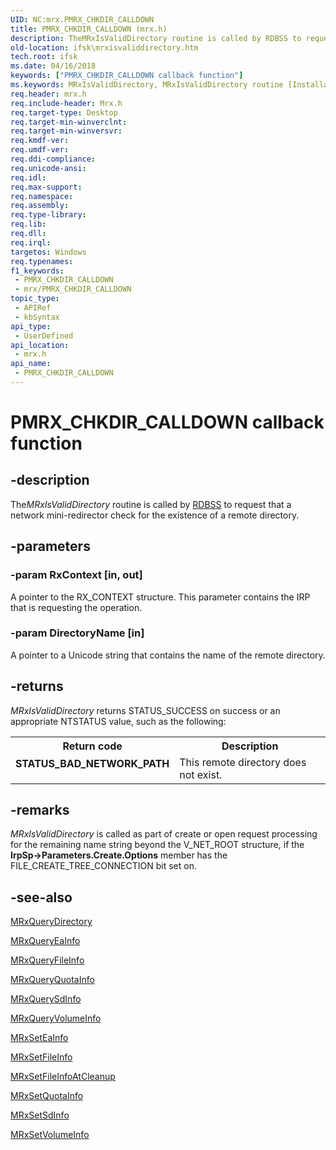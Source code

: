 ```yaml
---
UID: NC:mrx.PMRX_CHKDIR_CALLDOWN
title: PMRX_CHKDIR_CALLDOWN (mrx.h)
description: TheMRxIsValidDirectory routine is called by RDBSS to request that a network mini-redirector check for the existence of a remote directory.
old-location: ifsk\mrxisvaliddirectory.htm
tech.root: ifsk
ms.date: 04/16/2018
keywords: ["PMRX_CHKDIR_CALLDOWN callback function"]
ms.keywords: MRxIsValidDirectory, MRxIsValidDirectory routine [Installable File System Drivers], PMRX_CHKDIR_CALLDOWN, ifsk.mrxisvaliddirectory, mrx/MRxIsValidDirectory, mrxref_85038658-4d92-4a54-99f1-082fbc61224d.xml
req.header: mrx.h
req.include-header: Mrx.h
req.target-type: Desktop
req.target-min-winverclnt: 
req.target-min-winversvr: 
req.kmdf-ver: 
req.umdf-ver: 
req.ddi-compliance: 
req.unicode-ansi: 
req.idl: 
req.max-support: 
req.namespace: 
req.assembly: 
req.type-library: 
req.lib: 
req.dll: 
req.irql: 
targetos: Windows
req.typenames: 
f1_keywords:
 - PMRX_CHKDIR_CALLDOWN
 - mrx/PMRX_CHKDIR_CALLDOWN
topic_type:
 - APIRef
 - kbSyntax
api_type:
 - UserDefined
api_location:
 - mrx.h
api_name:
 - PMRX_CHKDIR_CALLDOWN
---
```


# PMRX_CHKDIR_CALLDOWN callback function


## -description

The<i>MRxIsValidDirectory</i> routine is called by <a href="/windows-hardware/drivers/ifs/the-rdbss-driver-and-library">RDBSS</a> to request that a network mini-redirector check for the existence of a remote directory.

## -parameters

### -param RxContext [in, out]


A pointer to the RX_CONTEXT structure. This parameter contains the IRP that is requesting the operation.

### -param DirectoryName [in]


A pointer to a Unicode string that contains the name of the remote directory.

## -returns

<i>MRxIsValidDirectory</i> returns STATUS_SUCCESS on success or an appropriate NTSTATUS value, such as the following: 

<table>
<tr>
<th>Return code</th>
<th>Description</th>
</tr>
<tr>
<td width="40%">
<dl>
<dt><b>STATUS_BAD_NETWORK_PATH</b></dt>
</dl>
</td>
<td width="60%">
This remote directory does not exist. 

</td>
</tr>
</table>

## -remarks

<i>MRxIsValidDirectory</i> is called as part of create or open request processing for the remaining name string beyond the V_NET_ROOT structure, if the <b>IrpSp->Parameters.Create.Options</b> member has the FILE_CREATE_TREE_CONNECTION bit set on.

## -see-also

<a href="/windows-hardware/drivers/ifs/mrxquerydirectory">MRxQueryDirectory</a>



<a href="/windows-hardware/drivers/ifs/mrxqueryeainfo">MRxQueryEaInfo</a>



<a href="/windows-hardware/drivers/ifs/mrxqueryfileinfo">MRxQueryFileInfo</a>



<a href="/windows-hardware/drivers/ifs/mrxqueryquotainfo">MRxQueryQuotaInfo</a>



<a href="/windows-hardware/drivers/ifs/mrxquerysdinfo">MRxQuerySdInfo</a>



<a href="/windows-hardware/drivers/ifs/mrxqueryvolumeinfo">MRxQueryVolumeInfo</a>



<a href="/windows-hardware/drivers/ifs/mrxseteainfo">MRxSetEaInfo</a>



<a href="/windows-hardware/drivers/ifs/mrxsetfileinfo">MRxSetFileInfo</a>



<a href="/windows-hardware/drivers/ifs/mrxsetfileinfoatcleanup">MRxSetFileInfoAtCleanup</a>



<a href="/windows-hardware/drivers/ifs/mrxsetquotainfo">MRxSetQuotaInfo</a>



<a href="/windows-hardware/drivers/ifs/mrxsetsdinfo">MRxSetSdInfo</a>



<a href="/windows-hardware/drivers/ifs/mrxsetvolumeinfo">MRxSetVolumeInfo</a>

